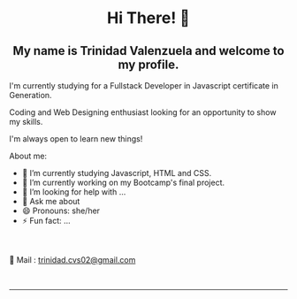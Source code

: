 
<h1 align="center">Hi There! 🙂</h1>
<h2 align="center"> My name is Trinidad Valenzuela and welcome to my profile.</h2>
<p>I'm currently studying for a Fullstack Developer in Javascript certificate in Generation. </p>
<p>Coding and Web Designing enthusiast looking for an opportunity to show my skills.</p>
<p>I'm always open to learn new things!</p>

<!--
**triniv9/triniv9** is a ✨ _special_ ✨ repository because its `README.md` (this file) appears on your GitHub profile.

Here are some ideas to get you started:-->
About me:
- 🌱 I’m currently studying Javascript, HTML and CSS.
- 🔭 I’m currently working on my Bootcamp's final project.
- 🤔 I’m looking for help with ...
- 💬 Ask me about 
- 😄 Pronouns: she/her
- ⚡ Fun fact: ...

<br><br>
📧 Mail : trinidad.cvs02@gmail.com

</div><br>

<hr>
